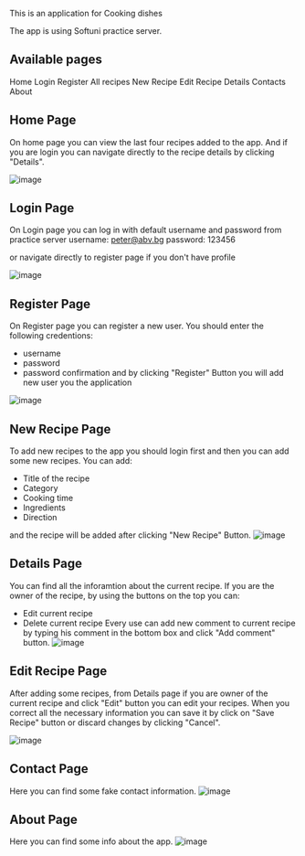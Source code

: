 This is an application for Cooking dishes

The app is using Softuni practice server.

## Available pages
Home
Login
Register
All recipes
New Recipe
Edit Recipe
Details
Contacts
About

## Home Page
On home page you can view the last four recipes added to the app.
And if you are login you can navigate directly to the recipe details by clicking "Details".

![image](https://user-images.githubusercontent.com/53934110/183756119-9bd49a9a-7c34-4970-83e7-c076df5f3612.png)

## Login Page

On Login page you can log in with default username and password from practice server
username: peter@abv.bg
password: 123456

or navigate directly to register page if you don't have profile

![image](https://user-images.githubusercontent.com/53934110/183756381-08b04895-1e79-4300-a391-02a4003d0992.png)

## Register Page

On Register page you can register a new user.
You should enter the following credentions:
- username
- password
- password confirmation
and by clicking "Register" Button you will add new user you the application

![image](https://user-images.githubusercontent.com/53934110/183756645-ae0a337d-d9b4-42c5-a1e3-b0c27a2db802.png)

## New Recipe Page

To add new recipes to the app you should login first and then you can add some new recipes.
You can add:
- Title of the recipe
-  Category
-  Cooking time
-  Ingredients
-  Direction 

and the recipe will be added after clicking "New Recipe" Button.
![image](https://user-images.githubusercontent.com/53934110/183755749-461a44c3-403f-4107-b1db-3d8f94d7d97a.png)

## Details Page

You can find all the inforamtion about the current recipe.
If you are the owner of the recipe, by using the buttons on the top you can:
- Edit current recipe 
- Delete current recipe
Every use can add new comment to current recipe by typing his comment in the bottom box and click "Add comment" button.
![image](https://user-images.githubusercontent.com/53934110/183757141-e592c451-f76f-46d1-870d-bd6c4e760757.png)

## Edit Recipe Page

After adding some recipes, from Details page if you are owner of the current recipe and click "Edit" button you can edit your recipes.
When you correct all the necessary information you can save it by click on "Save Recipe" button or discard changes by clicking "Cancel".

![image](https://user-images.githubusercontent.com/53934110/183757408-da511378-9843-4479-936f-28688c142928.png)


## Contact Page

Here you can find some fake contact information.
![image](https://user-images.githubusercontent.com/53934110/183757814-e7330a5d-e7a4-47ef-8e1f-57604c79631e.png)

## About Page

Here you can find some info about the app.
![image](https://user-images.githubusercontent.com/53934110/183757865-a84989de-95e3-4e33-b672-4ddb1a6fad11.png)


